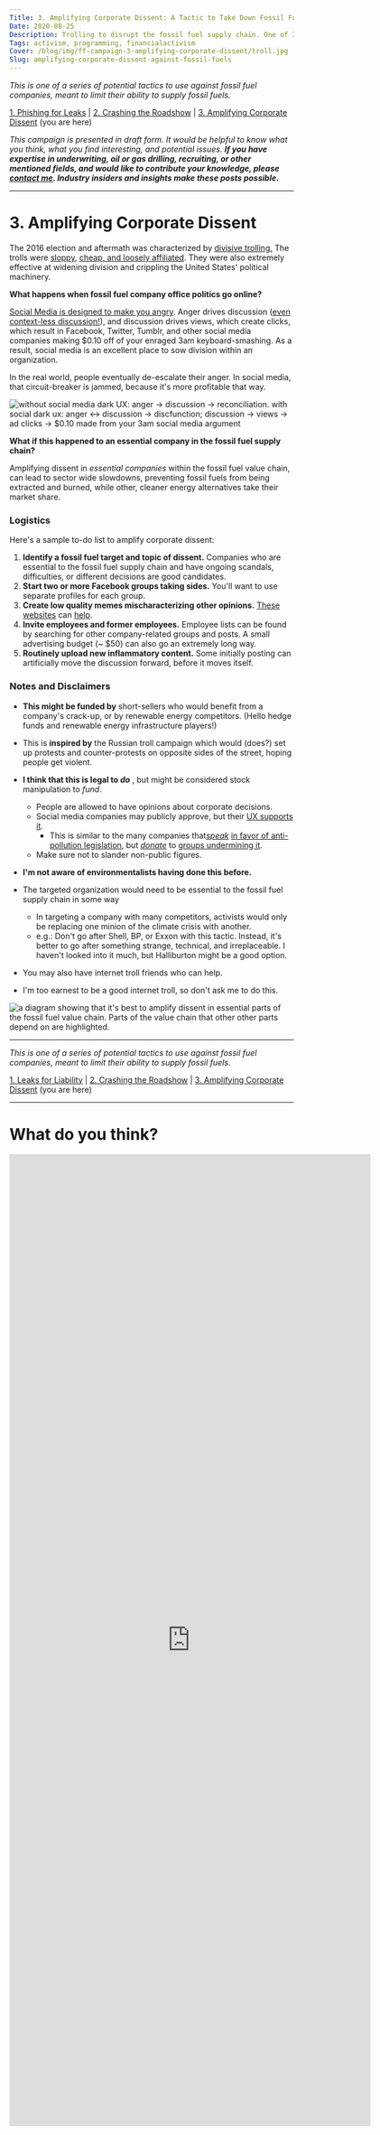```yaml
---
Title: 3. Amplifying Corporate Dissent: A Tactic to Take Down Fossil Fuels
Date: 2020-08-25
Description: Trolling to disrupt the fossil fuel supply chain. One of 3 tactics to take down fossil fuels.
Tags: activism, programming, financialactivism
Cover: /blog/img/ff-campaign-3-amplifying-corporate-dissent/troll.jpg
Slug: amplifying-corporate-dissent-against-fossil-fuels
---
```


_This is one of a series of potential tactics to use against fossil fuel companies, meant to limit their ability to supply fossil fuels._

[1. Phishing for Leaks](./leaks-for-liability-against-fossil-fuels) | [2. Crashing the Roadshow](./crash-the-roadshow-against-fossil-fuels) | [3. Amplifying Corporate Dissent](./amplifying-corporate-dissent-against-fossil-fuels) (you are here)

_This campaign is presented in draft form. It would be helpful to know what you think, what you find interesting, and potential issues. **If you have expertise in underwriting, oil or gas drilling, recruiting, or other mentioned fields, and would like to contribute your knowledge, please [contact me](#survey). Industry insiders and insights make these posts possible.**_

---

# 3. Amplifying Corporate Dissent

The 2016 election and aftermath was characterized by [divisive trolling.](https://www.washingtonpost.com/politics/2016/live-updates/general-election/real-time-updates-on-the-2016-election-voting-and-race-results/how-the-trolls-won-2016/) The trolls were [sloppy](https://www.nytimes.com/2020/01/10/us/politics/russia-hacking-disinformation-election.html), [cheap, and loosely affiliated](https://www.theatlantic.com/technology/archive/2018/02/the-russian-conspiracy-to-commit-audience-development/553685/). They were also extremely effective at widening division and crippling the United States' political machinery.

**What happens when fossil fuel company office politics go online?**

[Social Media is designed to make you angry](https://slatestarcodex.com/2014/12/17/the-toxoplasma-of-rage/). Anger drives discussion ([even context-less discussion!](https://www.computing.dcu.ie/~humphrys/Turing.Test/08.chapter.html)), and discussion drives views, which create clicks, which result in Facebook, Twitter, Tumblr, and other social media companies making $0.10 off of your enraged 3am keyboard-smashing. As a result, social media is an excellent place to sow division within an organization.

In the real world, people eventually de-escalate their anger. In social media, that circuit-breaker is jammed, because it's more profitable that way.

![without social media dark UX: anger -> discussion -> reconciliation. with social dark ux: anger <-> discussion -> discfunction; discussion -> views -> ad clicks -> \$0.10 made from your 3am social media argument]({static}/blog/img/ff-campaign-3-amplifying-corporate-dissent/dark-ux-in-social-media.png)

**What if this happened to an essential company in the fossil fuel supply chain?**

Amplifying dissent in _essential companies_ within the fossil fuel value chain, can lead to sector wide slowdowns, preventing fossil fuels from being extracted and burned, while other, cleaner energy alternatives take their market share.

### Logistics

Here's a sample to-do list to amplify corporate dissent:

1. **Identify a fossil fuel target and topic of dissent.** Companies who are essential to the fossil fuel supply chain and have ongoing scandals, difficulties, or different decisions are good candidates.
2. **Start two or more Facebook groups taking sides.** You'll want to use separate profiles for each group.
3. **Create low quality memes mischaracterizing other opinions.** [These](https://www.reddit.com/r/MemeTemplatesOfficial/) [websites](https://www.reddit.com/r/MemeEconomy/) can [help](https://imgflip.com/memegenerator).
4. **Invite employees and former employees.** Employee lists can be found by searching for other company-related groups and posts. A small advertising budget (~ $50) can also go an extremely long way.
5. **Routinely upload new inflammatory content.** Some initially posting can artificially move the discussion forward, before it moves itself.

### Notes and Disclaimers

- **This might be funded by** short-sellers who would benefit from a company's crack-up, or by renewable energy competitors. (Hello hedge funds and renewable energy infrastructure players!)
- This is **inspired by** the Russian troll campaign which would (does?) set up protests and counter-protests on opposite sides of the street, hoping people get violent.
- **I think that this is legal to _do_** , but might be considered stock manipulation to _fund_.
  - People are allowed to have opinions about corporate decisions.
  - Social media companies may publicly approve, but their [UX supports it](https://qz.com/1058674/facebook-news-feed-design-and-dark-ux-are-turning-us-into-sleep-deprived-internet-addicts/).
    - This is similar to the many companies that[_speak_](https://corporate.exxonmobil.com/Energy-and-environment/Environmental-protection/Climate-change/Statements-on-Paris-climate-agreement) [in favor of anti-pollution legislation](https://corporate.exxonmobil.com/Energy-and-environment/Environmental-protection/Climate-change/Statements-on-Paris-climate-agreement), but [_donate_](https://en.wikipedia.org/wiki/List_of_members_of_the_American_Legislative_Exchange_Council#Private_enterprise_board) to [groups undermining it](https://en.wikipedia.org/wiki/American_Legislative_Exchange_Council#Energy_and_the_environment).
  - Make sure not to slander non-public figures.
- **I'm not aware of environmentalists having done this before.**
- The targeted organization would need to be essential to the fossil fuel supply chain in some way
  - In targeting a company with many competitors, activists would only be replacing one minion of the climate crisis with another.
  - e.g.: Don't go after Shell, BP, or Exxon with this tactic. Instead, it's better to go after something strange, technical, and irreplaceable. I haven't looked into it much, but Halliburton might be a good option.

- You may also have internet troll friends who can help.
- I'm too earnest to be a good internet troll, so don't ask me to do this.

![a diagram showing that it's best to amplify dissent in essential parts of the fossil fuel value chain. Parts of the value chain that other other parts depend on are highlighted.]({static}/blog/img/ff-campaign-3-amplifying-corporate-dissent/what-to-troll.png)


---

_This is one of a series of potential tactics to use against fossil fuel companies, meant to limit their ability to supply fossil fuels._

[1. Leaks for Liability](./leaks-for-liability-against-fossil-fuels) | [2. Crashing the Roadshow](./crash-the-roadshow-against-fossil-fuels) | [3. Amplifying Corporate Dissent](./amplifying-corporate-dissent-against-fossil-fuels) (you are here)

---

<a name="survey"></a>
# What do you think?
<iframe src="https://docs.google.com/forms/d/e/1FAIpQLSf6yAaSzKE1FuO6nQQX882V36upqQJ3_OXj9NanSFSCxU3_yA/viewform?embedded=true" width="640" height="1722" frameborder="0" marginheight="0" marginwidth="0">Loading Survey…</iframe>
